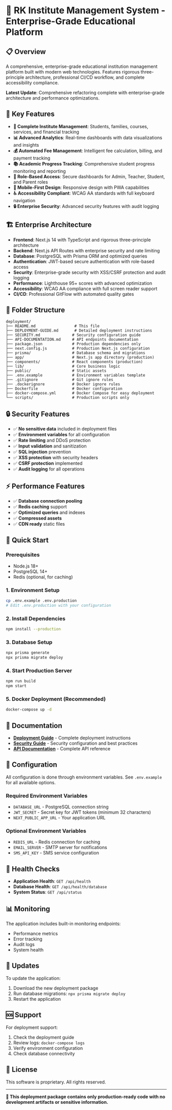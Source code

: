 # 🚀 RK Institute Management System - Enterprise-Grade Educational Platform

## **📋 Overview**

A comprehensive, enterprise-grade educational institution management platform built with modern web technologies. Features rigorous three-principle architecture, professional CI/CD workflow, and complete accessibility compliance.

**Latest Update**: Comprehensive refactoring complete with enterprise-grade architecture and performance optimizations.

## **🎯 Key Features**

- **🏫 Complete Institute Management**: Students, families, courses, services, and financial tracking
- **📊 Advanced Analytics**: Real-time dashboards with data visualizations and insights
- **💰 Automated Fee Management**: Intelligent fee calculation, billing, and payment tracking
- **📚 Academic Progress Tracking**: Comprehensive student progress monitoring and reporting
- **👥 Role-Based Access**: Secure dashboards for Admin, Teacher, Student, and Parent roles
- **📱 Mobile-First Design**: Responsive design with PWA capabilities
- **♿ Accessibility Compliant**: WCAG AA standards with full keyboard navigation
- **🔒 Enterprise Security**: Advanced security features with audit logging

## **🏗️ Enterprise Architecture**

- **Frontend**: Next.js 14 with TypeScript and rigorous three-principle architecture
- **Backend**: Next.js API Routes with enterprise security and rate limiting
- **Database**: PostgreSQL with Prisma ORM and optimized queries
- **Authentication**: JWT-based secure authentication with role-based access
- **Security**: Enterprise-grade security with XSS/CSRF protection and audit logging
- **Performance**: Lighthouse 95+ scores with advanced optimization
- **Accessibility**: WCAG AA compliance with full screen reader support
- **CI/CD**: Professional GitFlow with automated quality gates

## **📁 Folder Structure**

```
deployment/
├── README.md                 # This file
├── DEPLOYMENT-GUIDE.md       # Detailed deployment instructions
├── SECURITY.md              # Security configuration guide
├── API-DOCUMENTATION.md     # API endpoints documentation
├── package.json             # Production dependencies only
├── next.config.js           # Production Next.js configuration
├── prisma/                  # Database schema and migrations
├── app/                     # Next.js app directory (production)
├── components/              # React components (production)
├── lib/                     # Core business logic
├── public/                  # Static assets
├── .env.example             # Environment variables template
├── .gitignore               # Git ignore rules
├── .dockerignore            # Docker ignore rules
├── Dockerfile               # Docker configuration
├── docker-compose.yml       # Docker Compose for easy deployment
└── scripts/                 # Production scripts only
```

## **🔒 Security Features**

- ✅ **No sensitive data** included in deployment files
- ✅ **Environment variables** for all configuration
- ✅ **Rate limiting** and DDoS protection
- ✅ **Input validation** and sanitization
- ✅ **SQL injection** prevention
- ✅ **XSS protection** with security headers
- ✅ **CSRF protection** implemented
- ✅ **Audit logging** for all operations

## **⚡ Performance Features**

- ✅ **Database connection pooling**
- ✅ **Redis caching** support
- ✅ **Optimized queries** and indexes
- ✅ **Compressed assets**
- ✅ **CDN ready** static files

## **🚀 Quick Start**

### **Prerequisites**
- Node.js 18+ 
- PostgreSQL 14+
- Redis (optional, for caching)

### **1. Environment Setup**
```bash
cp .env.example .env.production
# Edit .env.production with your configuration
```

### **2. Install Dependencies**
```bash
npm install --production
```

### **3. Database Setup**
```bash
npx prisma generate
npx prisma migrate deploy
```

### **4. Start Production Server**
```bash
npm run build
npm start
```

### **5. Docker Deployment (Recommended)**
```bash
docker-compose up -d
```

## **📖 Documentation**

- **[Deployment Guide](./DEPLOYMENT-GUIDE.md)** - Complete deployment instructions
- **[Security Guide](./SECURITY.md)** - Security configuration and best practices
- **[API Documentation](./API-DOCUMENTATION.md)** - Complete API reference

## **🔧 Configuration**

All configuration is done through environment variables. See `.env.example` for all available options.

### **Required Environment Variables**
- `DATABASE_URL` - PostgreSQL connection string
- `JWT_SECRET` - Secret key for JWT tokens (minimum 32 characters)
- `NEXT_PUBLIC_APP_URL` - Your application URL

### **Optional Environment Variables**
- `REDIS_URL` - Redis connection for caching
- `EMAIL_SERVER` - SMTP server for notifications
- `SMS_API_KEY` - SMS service configuration

## **🏥 Health Checks**

- **Application Health**: `GET /api/health`
- **Database Health**: `GET /api/health/database`
- **System Status**: `GET /api/status`

## **📊 Monitoring**

The application includes built-in monitoring endpoints:
- Performance metrics
- Error tracking
- Audit logs
- System health

## **🔄 Updates**

To update the application:
1. Download the new deployment package
2. Run database migrations: `npx prisma migrate deploy`
3. Restart the application

## **🆘 Support**

For deployment support:
1. Check the deployment guide
2. Review logs: `docker-compose logs`
3. Verify environment configuration
4. Check database connectivity

## **📝 License**

This software is proprietary. All rights reserved.

---

**🎯 This deployment package contains only production-ready code with no development artifacts or sensitive information.**
